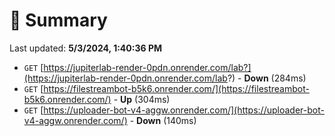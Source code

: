 # 📖 Summary
Last updated: **5/3/2024, 1:40:36 PM**

- `GET` [https://jupiterlab-render-0pdn.onrender.com/lab?](https://jupiterlab-render-0pdn.onrender.com/lab?) - **Down** (284ms)
- `GET` [https://filestreambot-b5k6.onrender.com/](https://filestreambot-b5k6.onrender.com/) - **Up** (304ms)
- `GET` [https://uploader-bot-v4-aggw.onrender.com/](https://uploader-bot-v4-aggw.onrender.com/) - **Down** (140ms)
